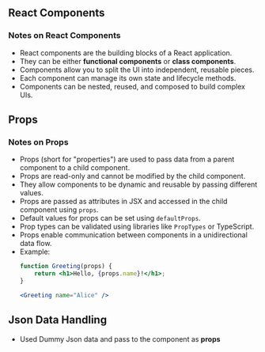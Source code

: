 ## React Components
### Notes on React Components

- React components are the building blocks of a React application.
- They can be either **functional components** or **class components**.
- Components allow you to split the UI into independent, reusable pieces.
- Each component can manage its own state and lifecycle methods.
- Components can be nested, reused, and composed to build complex UIs.


## Props
### Notes on Props

- Props (short for "properties") are used to pass data from a parent component to a child component.
- Props are read-only and cannot be modified by the child component.
- They allow components to be dynamic and reusable by passing different values.
- Props are passed as attributes in JSX and accessed in the child component using `props`.
- Default values for props can be set using `defaultProps`.
- Prop types can be validated using libraries like `PropTypes` or TypeScript.
- Props enable communication between components in a unidirectional data flow.
- Example:
    ```jsx
    function Greeting(props) {
        return <h1>Hello, {props.name}!</h1>;
    }

    <Greeting name="Alice" />
    ```

## Json Data Handling
- Used Dummy Json data and pass to the component as **props**